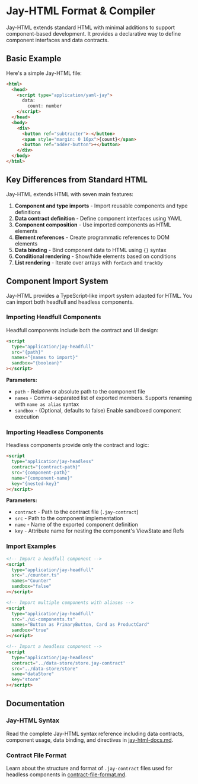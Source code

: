 # Jay-HTML Format & Compiler

Jay-HTML extends standard HTML with minimal additions to support component-based development. It provides a declarative way to define component interfaces and data contracts.

## Basic Example

Here's a simple Jay-HTML file:

```html
<html>
  <head>
    <script type="application/yaml-jay">
      data:
        count: number
    </script>
  </head>
  <body>
    <div>
      <button ref="subtracter">-</button>
      <span style="margin: 0 16px">{count}</span>
      <button ref="adder-button">+</button>
    </div>
  </body>
</html>
```

## Key Differences from Standard HTML

Jay-HTML extends HTML with seven main features:

1. **Component and type imports** - Import reusable components and type definitions
2. **Data contract definition** - Define component interfaces using YAML
3. **Component composition** - Use imported components as HTML elements
4. **Element references** - Create programmatic references to DOM elements
5. **Data binding** - Bind component data to HTML using `{}` syntax
6. **Conditional rendering** - Show/hide elements based on conditions
7. **List rendering** - Iterate over arrays with `forEach` and `trackBy`

## Component Import System

Jay-HTML provides a TypeScript-like import system adapted for HTML. You can import both headfull and headless components.

### Importing Headfull Components

Headfull components include both the contract and UI design:

```html
<script
  type="application/jay-headfull"
  src="{path}"
  names="{names to import}"
  sandbox="{boolean}"
></script>
```

**Parameters:**
- `path` - Relative or absolute path to the component file
- `names` - Comma-separated list of exported members. Supports renaming with `name as alias` syntax
- `sandbox` - (Optional, defaults to false) Enable sandboxed component execution

### Importing Headless Components

Headless components provide only the contract and logic:

```html
<script
  type="application/jay-headless"
  contract="{contract-path}"
  src="{component-path}"
  name="{component-name}"
  key="{nested-key}"
></script>
```

**Parameters:**
- `contract` - Path to the contract file (`.jay-contract`)
- `src` - Path to the component implementation
- `name` - Name of the exported component definition
- `key` - Attribute name for nesting the component's ViewState and Refs

### Import Examples

```html
<!-- Import a headfull component -->
<script
  type="application/jay-headfull"
  src="./counter.ts"
  names="Counter"
  sandbox="false"
></script>

<!-- Import multiple components with aliases -->
<script
  type="application/jay-headfull"
  src="./ui-components.ts"
  names="Button as PrimaryButton, Card as ProductCard"
  sandbox="true"
></script>

<!-- Import a headless component -->
<script
  type="application/jay-headless"
  contract="../data-store/store.jay-contract"
  src="../data-store/store"
  name="dataStore"
  key="store"
></script>
```

## Documentation

### Jay-HTML Syntax

Read the complete Jay-HTML syntax reference including data contracts, component usage, data binding, and directives in [jay-html-docs.md](docs/jay-html-docs.md).

### Contract File Format

Learn about the structure and format of `.jay-contract` files used for headless components in [contract-file-format.md](docs/contract-file-format.md). 